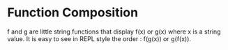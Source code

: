 # Function Composition

f and g are little string functions that display f(x) or g(x) where x is a string value. 
It is easy to see in REPL style the order : f(g(x)) or g(f(x)).
